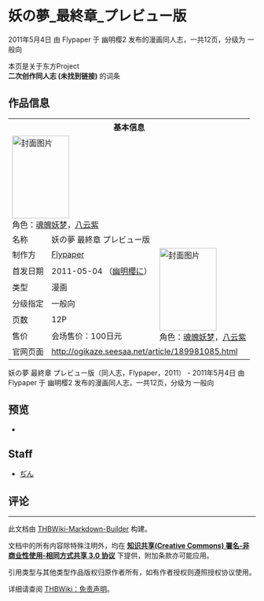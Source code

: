 # 妖の夢_最終章_プレビュー版

<!-- source html: G:\repos\THBWiki-Markdown-Builder\THBWikiMarkdown\Temp\main\f\fd\ns0%3A%E5%A6%96%E3%81%AE%E5%A4%A2_%E6%9C%80%E7%B5%82%E7%AB%A0_%E3%83%97%E3%83%AC%E3%83%93%E3%83%A5%E3%83%BC%E7%89%88.html -->

2011年5月4日 由 Flypaper 于 幽明樱2 发布的漫画同人志，一共12页，分级为 一般向

本页是关于东方Project  
 **二次创作同人志 (未找到链接)** 的词条

## 作品信息

<table><tbody><tr><th colspan="3">基本信息</th></tr><tr><td class="cover-artwork-mobile" colspan="2"><a href="./文件-妖の夢_最終章_プレビュー版封面.jpg.md" class="image" title="封面图片"><img alt="封面图片" src="https://upload.thwiki.cc/thumb/d/dd/%E5%A6%96%E3%81%AE%E5%A4%A2_%E6%9C%80%E7%B5%82%E7%AB%A0_%E3%83%97%E3%83%AC%E3%83%93%E3%83%A5%E3%83%BC%E7%89%88%E5%B0%81%E9%9D%A2.jpg/116px-%E5%A6%96%E3%81%AE%E5%A4%A2_%E6%9C%80%E7%B5%82%E7%AB%A0_%E3%83%97%E3%83%AC%E3%83%93%E3%83%A5%E3%83%BC%E7%89%88%E5%B0%81%E9%9D%A2.jpg" decoding="async" loading="lazy" width="116" height="168" srcset="https://upload.thwiki.cc/thumb/d/dd/%E5%A6%96%E3%81%AE%E5%A4%A2_%E6%9C%80%E7%B5%82%E7%AB%A0_%E3%83%97%E3%83%AC%E3%83%93%E3%83%A5%E3%83%BC%E7%89%88%E5%B0%81%E9%9D%A2.jpg/174px-%E5%A6%96%E3%81%AE%E5%A4%A2_%E6%9C%80%E7%B5%82%E7%AB%A0_%E3%83%97%E3%83%AC%E3%83%93%E3%83%A5%E3%83%BC%E7%89%88%E5%B0%81%E9%9D%A2.jpg 1.5x, https://upload.thwiki.cc/thumb/d/dd/%E5%A6%96%E3%81%AE%E5%A4%A2_%E6%9C%80%E7%B5%82%E7%AB%A0_%E3%83%97%E3%83%AC%E3%83%93%E3%83%A5%E3%83%BC%E7%89%88%E5%B0%81%E9%9D%A2.jpg/232px-%E5%A6%96%E3%81%AE%E5%A4%A2_%E6%9C%80%E7%B5%82%E7%AB%A0_%E3%83%97%E3%83%AC%E3%83%93%E3%83%A5%E3%83%BC%E7%89%88%E5%B0%81%E9%9D%A2.jpg 2x" data-file-width="692" data-file-height="1000"></a><div class="cover-char">角色：<a href="./魂魄妖梦.md" title="魂魄妖梦">魂魄妖梦</a>，<a href="./八云紫.md" title="八云紫">八云紫</a></div></td>
</tr><tr><td class="label">名称</td><td colspan="2"> 妖の夢 最終章 プレビュー版 </td></tr><tr><td class="label">制作方</td><td><a href="./Flypaper.md" title="Flypaper">Flypaper</a></td><td class="cover-artwork" rowspan="6" style="min-width:168px;"><a href="./文件-妖の夢_最終章_プレビュー版封面.jpg.md" class="image" title="封面图片"><img alt="封面图片" src="https://upload.thwiki.cc/thumb/d/dd/%E5%A6%96%E3%81%AE%E5%A4%A2_%E6%9C%80%E7%B5%82%E7%AB%A0_%E3%83%97%E3%83%AC%E3%83%93%E3%83%A5%E3%83%BC%E7%89%88%E5%B0%81%E9%9D%A2.jpg/116px-%E5%A6%96%E3%81%AE%E5%A4%A2_%E6%9C%80%E7%B5%82%E7%AB%A0_%E3%83%97%E3%83%AC%E3%83%93%E3%83%A5%E3%83%BC%E7%89%88%E5%B0%81%E9%9D%A2.jpg" decoding="async" loading="lazy" width="116" height="168" srcset="https://upload.thwiki.cc/thumb/d/dd/%E5%A6%96%E3%81%AE%E5%A4%A2_%E6%9C%80%E7%B5%82%E7%AB%A0_%E3%83%97%E3%83%AC%E3%83%93%E3%83%A5%E3%83%BC%E7%89%88%E5%B0%81%E9%9D%A2.jpg/174px-%E5%A6%96%E3%81%AE%E5%A4%A2_%E6%9C%80%E7%B5%82%E7%AB%A0_%E3%83%97%E3%83%AC%E3%83%93%E3%83%A5%E3%83%BC%E7%89%88%E5%B0%81%E9%9D%A2.jpg 1.5x, https://upload.thwiki.cc/thumb/d/dd/%E5%A6%96%E3%81%AE%E5%A4%A2_%E6%9C%80%E7%B5%82%E7%AB%A0_%E3%83%97%E3%83%AC%E3%83%93%E3%83%A5%E3%83%BC%E7%89%88%E5%B0%81%E9%9D%A2.jpg/232px-%E5%A6%96%E3%81%AE%E5%A4%A2_%E6%9C%80%E7%B5%82%E7%AB%A0_%E3%83%97%E3%83%AC%E3%83%93%E3%83%A5%E3%83%BC%E7%89%88%E5%B0%81%E9%9D%A2.jpg 2x" data-file-width="692" data-file-height="1000"></a><div class="cover-char">角色：<a href="./魂魄妖梦.md" title="魂魄妖梦">魂魄妖梦</a>，<a href="./八云紫.md" title="八云紫">八云紫</a></div></td>
</tr><tr><td class="label">首发日期</td><td>2011-05-04&#160;（<a href="/展会作品列表?e=%E5%B9%BD%E6%98%8E%E6%A8%B1%232">幽明櫻に</a>）</td></tr><tr><td class="label">类型</td><td>漫画</td></tr><tr><td class="label">分级指定</td><td>一般向</td></tr><tr><td class="label">页数</td><td>12P</td></tr><tr><td class="label">售价</td><td>会场售价：100日元</td></tr>
<tr><td class="label">官网页面</td><td colspan="2"><a rel="nofollow" class="external free" href="http://ogikaze.seesaa.net/article/189981085.html">http://ogikaze.seesaa.net/article/189981085.html</a></td></tr></tbody></table>

妖の夢 最終章 プレビュー版（同人志，Flypaper，2011） - 2011年5月4日 由 Flypaper 于 幽明樱2 发布的漫画同人志，一共12页，分级为 一般向

## 预览
- [](./文件-妖の夢_最終章_プレビュー版预览图1.jpg.md)


## Staff
- [ぢん](./ぢん.md)


## 评论




---

此文档由 [THBWiki-Markdown-Builder](https://github.com/Delsin-Yu/THBWiki-Markdown-Builder) 构建。

文档中的所有内容除特殊注明外，均在 [**知识共享(Creative Commons) 署名-非商业性使用-相同方式共享 3.0 协议**](https://creativecommons.org/licenses/by-sa/3.0/deed.zh-hans) 下提供，附加条款亦可能应用。

引用类型与其他类型作品版权归原作者所有，如有作者授权则遵照授权协议使用。

详细请查阅 [THBWiki：免责声明](https://thbwiki.cc/THBWiki:%E5%85%8D%E8%B4%A3%E5%A3%B0%E6%98%8E)。


